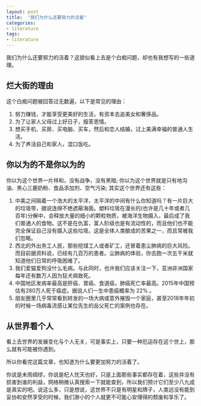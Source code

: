 ```yaml
---
layout: post
title:  "我们为什么还要努力的活着"
categories:
- literature
tags:
- literature
---
```


我们为什么还要努力的活着？这貌似看上去是个白痴问题，却也有我想写的一些道理。
<!---more--->


## 烂大街的理由
这个白痴问题被回答过无数遍，以下是常见的理由：
1. 努力赚钱，才能享受更美好的生活，有资本去追美女和奢侈品。
2. 为了让家人父母过上好日子，报答恩情。
3. 想买手机、买房、买电脑、买车，然后和恋人结婚，过上美满幸福的普通人生活。
4. 为了养活自己和家人，混口饭吃。

## 你以为的不是你以为的
你以为这个世界一片祥和，没有战争，没有黑暗;
你以为这个世界就是只有地沟油、黑心三鹿奶粉、食品添加剂、空气污染;
其实这个世界还有这些：
1. 中美之间隔着一个浩大的太平洋，太平洋的中间有什么你知道吗？有一片巨大的垃圾带，据说连绵不绝遮蔽海面。塑料垃圾在漫长的(也许是几十年或者几百年)分解中，会释放大量的细小的颗粒物质，被海洋生物摄入，最后成了我们普通人的食物。这不是在仇富，富人阶级也是有流动性的，而且他们也不能完全保证自己没有摄入这些垃圾。这是全体人类酿成的苦果之一，而且常被我们忽略。
2. 西北的外出务工人民，那些挖煤工人或者矿工，还冒着患尘肺病的巨大风险。而目前据资料说，已经有几百万的患者。尘肺病的体验，你去跑一次五千米就知道他们日常的呼吸困难了。
3. 我们爱猫爱狗没什么毛病。与此同时，也许我们应该关注一下，亚洲非洲国家每年还有数万人因为狂犬病致死。
4. 中国地区发病率最高是肝癌、胃癌、食道癌，肺癌死亡率最高。2015年中国预估有280万人死于癌症。据说人们一生中患癌概率为 22% 。
5. 朋友圈里几乎常常看到转发的一场大病或意外摧毁一个家庭，甚至2018年年初的时候一场病毒流感让某位先生的岳父死亡的案例也存在。

## 从世界看个人
看上去世界的发展变化与个人无关，可是事实上，只要一种厄运存在这个世上，那么就有可能被你遇到。

所以你看完这篇文章，也知道为什么要更加努力的活着了。

你说是未雨绸缪，你说是杞人忧天也好，只是上面那些事实都存在着，这些并没有损害到谁的利益，网络稍微认真搜索一下就能查到，所以我们预计它们至少八九成是真实的吧。说这么多，只是想说，这世界不只是有明星和牌子，人类远没有能到妥协和安然享受的时候，我们渺小的个人就更不可能心安理得的颓废和享乐了。
